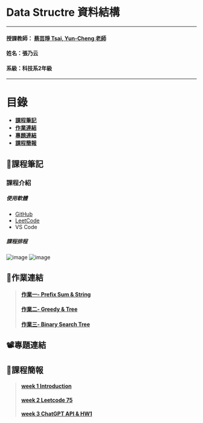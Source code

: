 # Data Structre 資料結構
***
 #### 授課教師： [蔡芸琤 Tsai, Yun-Cheng 老師](https://github.com/pecu?tab=repositories)
 #### 姓名：張乃云
 #### 系級：科技系2年級
***
# 目錄  

+ [**課程筆記**](https://github.com/41071119H-Irene/DS#pencil%E8%AA%B2%E7%A8%8B%E7%AD%86%E8%A8%98)
+ [**作業連結**](https://github.com/41071119H-Irene/DS#%E4%BD%9C%E6%A5%AD%E9%80%A3%E7%B5%90)
+ [**專題連結**](https://github.com/41071119H-Irene/DS#%EF%B8%8F%E5%B0%88%E9%A1%8C%E9%80%A3%E7%B5%90)
+ [**課程簡報**](https://github.com/41071119H-Irene/DS#%E8%AA%B2%E7%A8%8B%E7%B0%A1%E5%A0%B1)

## :pencil:課程筆記
### 課程介紹
##### 使用軟體
 - [GitHub](https://github.com/41071119H-Irene/DS)
 - [LeetCode](https://leetcode.com/41071119H-Irene/)
 - VS Code
##### 課程排程
![image](https://user-images.githubusercontent.com/112916890/220555431-7cded05b-784b-42c2-8b00-fe04905ec770.png)
![image](https://user-images.githubusercontent.com/112916890/220555459-7b01feab-c59b-42e9-97ba-55adb98560bd.png)

## 🙌作業連結
> #### [作業一- Prefix Sum & String](https://youtu.be/Trab9M8aCMY)
> #### [作業二- Greedy & Tree](https://youtu.be/pItojJPBois)
> #### [作業三- Binary Search Tree](https://youtu.be/3pftOYXV-Xc)
## 📽️專題連結


## 🫠課程簡報
> #### [week 1 Introduction](https://docs.google.com/presentation/d/e/2PACX-1vSoZaHMPw2fKtXOAC3GyKJgpRlZn2a_adjEIOmmTTKR5vBXZlzoZ0i2y8c2yZLYgRImehD1HIHJLaV6/pub?start=false&loop=false&delayms=3000&slide=id.p)
> #### [week 2 Leetcode 75](https://docs.google.com/presentation/d/e/2PACX-1vT7p0-PcgEIj2Ac7NuCdqHGNXNnwadoAy7CWhhNTJWm5OzUdQEekxSEb9_ZTpo2ubNgfETSUYX_tuC5/pub?start=false&loop=false&delayms=3000&slide=id.p)
> #### [week 3 ChatGPT API & HW1](https://docs.google.com/presentation/d/e/2PACX-1vSqNXr_J_rQ6m03T73WeCg7IVhrr2pYyNg_6CJU32lTYSi1_8I5AjCX3z_Gdx5VkiCwxCKZnEZ6jhEy/pub?start=false&loop=false&delayms=3000&slide=id.p)
